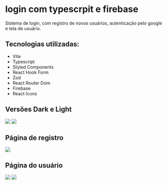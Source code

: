 # login com typescrpit e firebase

Sistema de login, com registro de novos usuários, autenticação pelo google e tela de usuário. 

## Tecnologias utilizadas:
<ul>
  <li>
Vite
   </li>
  <li>
Typescript
   </li>
   <li>
Styled Components
   </li>
   <li>
React Hook Form
   </li>
   <li>
Zod
   </li>
  <li>
React Router Dom
   </li>
  <li>
Firebase
   </li>
  <li>
React Icons
   </li>
</ul>

<h2> Versões Dark e Light </h2>
<img src="https://user-images.githubusercontent.com/96131635/195466093-49e0101d-c077-4c06-895a-46eabfecfd77.jpeg" />
<img src="https://user-images.githubusercontent.com/96131635/195466096-72ff98b9-7a1c-4d73-8ee9-e4369e898160.jpeg" />

<h2> Página de registro </h2> 
<img src="https://user-images.githubusercontent.com/96131635/195466688-872cdf01-763c-4cfb-9bb7-5dd77c161263.jpeg" />

<h2> Página do usuário </h2>
<img src="https://user-images.githubusercontent.com/96131635/195466819-a2bdeba2-0eff-4a26-aac4-8c753d634784.jpeg" />
<img src="https://user-images.githubusercontent.com/96131635/195466825-d138f41f-bc8c-4d8c-bf79-667cd602b5e9.jpeg" />
